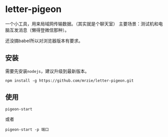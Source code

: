 # letter-pigeon

一个小工具，用来局域网传输数据。（其实就是个聊天室）
主要场景：测试机和电脑互发消息（懒得登微信那种）。

还没搞babel所以对浏览器版本有要求。

## 安装

需要先安装`nodejs`，建议升级到最新版本。

```
npm install -g https://github.com/mrzie/letter-pigeon.git
```

## 使用
```
pigeon-start
```
或者
```
pigeon-start -p 端口
```